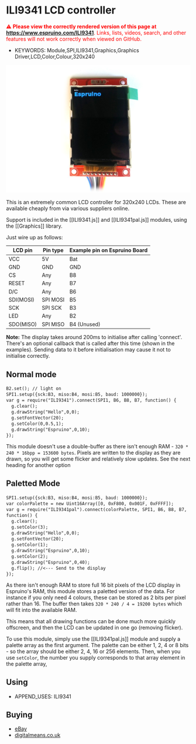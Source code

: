 <!--- Copyright (c) 2013 Gordon Williams, Pur3 Ltd. See the file LICENSE for copying permission. -->
ILI9341 LCD controller
===================

<span style="color:red">:warning: **Please view the correctly rendered version of this page at https://www.espruino.com/ILI9341**. Links, lists, videos, search, and other features will not work correctly when viewed on GitHub.</span>

* KEYWORDS: Module,SPI,ILI9341,Graphics,Graphics Driver,LCD,Color,Colour,320x240

![ILI9341 LCD module](ILI9341/module.jpg)

This is an extremely common LCD controller for 320x240 LCDs. These are available cheaply from via various suppliers online.

Support is included in the [[ILI9341.js]] and [[ILI9341pal.js]] modules, using the [[Graphics]] library.

Just wire up as follows:

| LCD pin | Pin type | Example pin on Espruino Board |
|---------|----------|-------------------------------|
|  VCC       | 5V       | Bat                        |
|  GND       | GND      | GND                        |
|  CS        | Any      | B8                         |
|  RESET     | Any      | B7                         |
|  D/C       | Any      | B6                         |
|  SDI(MOSI) | SPI MOSI | B5                         |
|  SCK       | SPI SCK  | B3                         |
|  LED       | Any      | B2                         |
|  SDO(MISO) | SPI MISO | B4 (Unused)                |

**Note:** The display takes around 200ms to initialise after calling 'connect'. There's an optional callback that is called after this time (shown in the examples). Sending data to it before initialisation may cause it not to initialise correctly.


Normal mode
-----------

```
B2.set(); // light on
SPI1.setup({sck:B3, miso:B4, mosi:B5, baud: 1000000});
var g = require("ILI9341").connect(SPI1, B6, B8, B7, function() {
  g.clear();
  g.drawString("Hello",0,0);
  g.setFontVector(20);
  g.setColor(0,0.5,1);
  g.drawString("Espruino",0,10);
});
```

This module doesn't use a double-buffer as there isn't enough RAM - `320 * 240 * 16bpp = 153600 bytes`. Pixels are written to the display as they are drawn, so you will get some flicker and relatively slow updates. See the next heading for another option

Paletted Mode
-------------

```
SPI1.setup({sck:B3, miso:B4, mosi:B5, baud: 1000000});
var colorPalette = new Uint16Array([0, 0xF800, 0x001F, 0xFFFF]);
var g = require("ILI9341pal").connect(colorPalette, SPI1, B6, B8, B7, function() {
  g.clear();
  g.setColor(3);
  g.drawString("Hello",0,0);
  g.setFontVector(20);
  g.setColor(1);
  g.drawString("Espruino",0,10);
  g.setColor(2);
  g.drawString("Espruino",0,40);
  g.flip(); //<--- Send to the display
});
```

As there isn't enough RAM to store full 16 bit pixels of the LCD display in Espruino's RAM, this module stores a paletted version of the data. For instance if you only need 4 colours, these can be stored as 2 bits per pixel rather than 16. The buffer then takes `320 * 240 / 4 = 19200 bytes` which will fit into the available RAM.

This means that all drawing functions can be done much more quickly offscreen, and then the LCD can be updated in one go (removing flicker).

To use this module, simply use the [[ILI9341pal.js]] module and supply a palette array as the first argument. The palette can be either 1, 2, 4 or 8 bits - so the array should be either 2, 4, 16 or 256 elements. Then, when you use `setColor`, the number you supply corresponds to that array element in the palette array,

Using 
-----

* APPEND_USES: ILI9341

Buying
-----

* [eBay](http://www.ebay.com/sch/i.html?_nkw=ili9341)
* [digitalmeans.co.uk](https://digitalmeans.co.uk/shop/index.php?route=product/search&tag=ili9341)
